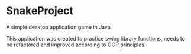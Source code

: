 # SnakeProject
A simple desktop application game in Java

This application was created to practice swing library functions, needs to be refactored and improved according to OOP principles.
